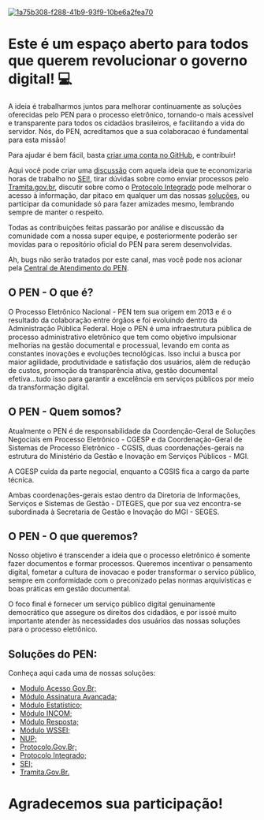 [![1a75b308-f288-41b9-93f9-10be6a2fea70](https://github.com/carolfreirer/pen-comunidade/assets/76488169/8f224d41-09b8-4daa-a809-628e0534db15)](https://github.com/carolfreirer/pen-comunidade)

# Este é um espaço aberto para todos que querem revolucionar o governo digital! 💻

A ideia é trabalharmos juntos para melhorar continuamente as soluções oferecidas pelo PEN para o processo eletrônico, tornando-o mais acessível e transparente para todos os cidadãos brasileiros, e facilitando a vida do servidor. Nós, do PEN, acreditamos que a sua colaboracao é fundamental para esta missão!

Para ajudar é bem fácil, basta [criar uma conta no GitHub](https://docs.github.com/pt/get-started/onboarding/getting-started-with-your-github-account), e contribuir!

Aqui você pode criar uma [discussão](https://github.com/carolfreirer/pen-comunidade/discussions) com aquela ideia que te economizaria horas de trabalho no [SEI!](https://github.com/carolfreirer/pen-comunidade/blob/Principal/Solu%C3%A7%C3%B5es%20PEN/SEI.md), tirar dúvidas sobre como enviar processos pelo [Tramita.gov.br](https://github.com/carolfreirer/pen-comunidade/blob/Principal/Solu%C3%A7%C3%B5es%20PEN/Tramita.Gov.Br.md), discutir sobre como o [Protocolo Integrado](https://github.com/carolfreirer/pen-comunidade/blob/Principal/Solu%C3%A7%C3%B5es%20PEN/Protocolo%20Integrado.md) pode melhorar o acesso à informação, dar pitaco em qualquer um das nossas [soluções](https://github.com/carolfreirer/pen-comunidade/tree/Principal/Solu%C3%A7%C3%B5es%20PEN), ou participar da comunidade só para fazer amizades mesmo, lembrando sempre de manter o respeito.

Todas as contribuições feitas passarão por análise e discussão da comunidade com a nossa super equipe, e posteriormente poderão ser movidas para o repositório oficial do PEN para serem desenvolvidas.

Ah, bugs não serão tratados por este canal, mas você pode nos acionar pela [Central de Atendimento do PEN](https://portaldeservicos.economia.gov.br).

## O PEN - O que é?

O Processo Eletrônico Nacional - PEN tem sua origem em 2013 e é o resultado da colaboração entre órgãos e foi evoluindo dentro da Administração Pública Federal. Hoje o PEN é uma infraestrutura pública de processo administrativo eletrônico que tem como objetivo impulsionar melhorias na gestão documental e processual, levando em conta as constantes inovações e evoluções tecnológicas. Isso inclui a busca por maior agilidade, produtividade e satisfação dos usuários, além de redução de custos, promoção da transparência ativa, gestão documental efetiva...tudo isso para garantir a excelência em serviços públicos por meio da transformação digital.

## O PEN - Quem somos?

Atualmente o PEN é de responsabilidade da Coordenção-Geral de Soluções Negociais em Processo Eletrônico - CGESP e da Coordenação-Geral de Sistemas de Processo Eletrônico - CGSIS, duas coordenações-gerais na estrutura do Ministério da Gestão e Inovação em Serviços Públicos - MGI. 

A CGESP cuida da parte negocial, enquanto a CGSIS fica a cargo da parte técnica.

Ambas coordenações-gerais estao dentro da Diretoria de Informações, Serviços e Sistemas de Gestão - DTEGES, que por sua vez encontra-se subordinada à Secretaria de Gestão e Inovação do MGI - SEGES.

## O PEN - O que queremos?

Nosso objetivo é transcender a ideia que o processo eletrônico é somente fazer documentos e formar processos. Queremos incentivar o pensamento digital, fometar a cultura de inovacao e poder transformar o servico público, sempre em conformidade com o preconizado pelas normas arquivísticas e boas práticas em gestão documental.

O foco final é fornecer um serviço público digital genuinamente democrático que assegure os direitos dos cidadãos, e por issoé muito importante atender às necessidades dos usuários das nossas soluções para o processo eletrônico.

## Soluções do PEN:

Conheça aqui cada uma de nossas soluções:

- [Modulo Acesso Gov.Br;](https://github.com/carolfreirer/pen-comunidade/blob/Principal/Solu%C3%A7%C3%B5es%20PEN/M%C3%B3dulo%20Acesso%20GOV.BR.md)
- [Módulo Assinatura Avançada;](https://github.com/carolfreirer/pen-comunidade/blob/Principal/Solu%C3%A7%C3%B5es%20PEN/M%C3%B3dulo%20Assinatura%20Avan%C3%A7ada.md)
- [Módulo Estatístico;](https://github.com/carolfreirer/pen-comunidade/blob/Principal/Solu%C3%A7%C3%B5es%20PEN/M%C3%B3dulo%20Estat%C3%ADstico.md)
- [Módulo INCOM;](https://github.com/carolfreirer/pen-comunidade/blob/Principal/Solu%C3%A7%C3%B5es%20PEN/M%C3%B3dulo%20INCOM.md)
- [Módulo Resposta;](https://github.com/carolfreirer/pen-comunidade/blob/Principal/Solu%C3%A7%C3%B5es%20PEN/M%C3%B3dulo%20Resposta.md)
- [Módulo WSSEI;](https://github.com/carolfreirer/pen-comunidade/blob/Principal/Solu%C3%A7%C3%B5es%20PEN/M%C3%B3dulo%20WSSEI.md)
- [NUP;](https://github.com/carolfreirer/pen-comunidade/blob/Principal/Solu%C3%A7%C3%B5es%20PEN/NUP.md)
- [Protocolo.Gov.Br;](https://github.com/carolfreirer/pen-comunidade/blob/Principal/Solu%C3%A7%C3%B5es%20PEN/Proocolo.Gov.Br.md)
- [Protocolo Integrado;](https://github.com/carolfreirer/pen-comunidade/blob/Principal/Solu%C3%A7%C3%B5es%20PEN/Protocolo%20Integrado.md)
- [SEI;](https://github.com/carolfreirer/pen-comunidade/blob/Principal/Solu%C3%A7%C3%B5es%20PEN/SEI.md)
- [Tramita.Gov.Br.](https://github.com/carolfreirer/pen-comunidade/blob/Principal/Solu%C3%A7%C3%B5es%20PEN/Tramita.Gov.Br.md)

# Agradecemos sua participação!
